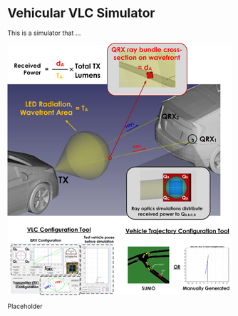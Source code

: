 # Vehicular VLC Simulator

This is a simulator that ...

<img src="99_doc/simulator_overview_lowres.png" alt="Drawing"/>

Placeholder 

